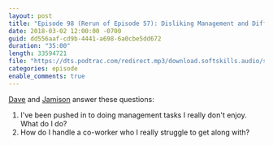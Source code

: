 ```yaml
---
layout: post
title: "Episode 98 (Rerun of Episode 57): Disliking Management and Difficult Co-workers"
date: 2018-03-02 12:00:00 -0700
guid: dd556aaf-cd9b-4441-a698-6a0cbe5dd672
duration: "35:00"
length: 33594721
file: "https://dts.podtrac.com/redirect.mp3/download.softskills.audio/sse-098.mp3"
categories: episode
enable_comments: true
---
```


[Dave](https://twitter.com/djsmith42) and [Jamison](https://twitter.com/jergason) answer these questions:

1. I've been pushed in to doing management tasks I really don't enjoy. What do I do?
2. How do I handle a co-worker who I really struggle to get along with?

